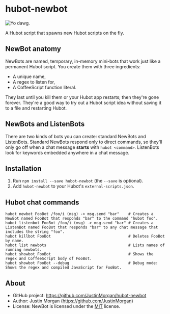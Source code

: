 # hubot-newbot

![Yo dawg.][yodawg]

A Hubot script that spawns new Hubot scripts on the fly. 

## NewBot anatomy

NewBots are named, temporary, in-memory mini-bots that work just like a permanent Hubot script. You create them with three ingredients:

- A unique name,
- A regex to listen for,
- A CoffeeScript function literal.

They last until you kill them or your Hubot app restarts; then they're gone forever. They're a good way to try out a Hubot script idea without saving it to a file and restarting Hubot.

## NewBots and ListenBots

There are two kinds of bots you can create: standard NewBots and ListenBots. Standard NewBots respond only to direct commands, so they'll only go off when a chat message **starts** with `hubot <command>`. ListenBots look for keywords embedded anywhere in a chat message.

## Installation

1. Run `npm install --save hubot-newbot` (the `--save` is optional).
2. Add `hubot-newbot` to your Hubot's `external-scripts.json`.

## Hubot chat commands

```
hubot newbot FooBot /foo/i (msg) -> msg.send "bar"    # Creates a NewBot named FooBot that responds "bar" to the command "hubot foo".
hubot listenbot FooBot /foo/i (msg) -> msg.send "bar" # Creates a ListenBot named FooBot that responds "bar" to any chat message that includes the string "foo".
hubot killbot FooBot                                  # Deletes FooBot by name.
hubot list newbots                                    # Lists names of running newbots.
hubot showbot FooBot                                  # Shows the regex and CoffeeScript body of FooBot.
hubot showbot FooBot --debug                          # Debug mode: Shows the regex and compiled JavaScript for FooBot.
```


## About

- GitHub project: https://github.com/JustinMorgan/hubot-newbot
- Author: Justin Morgan (https://github.com/JustinMorgan)
- License: NewBot is licensed under the [MIT][mit] license.

[mit]: http://opensource.org/licenses/mit-license.php
[yodawg]: https://i.imgur.com/DFpKOjO.jpg
